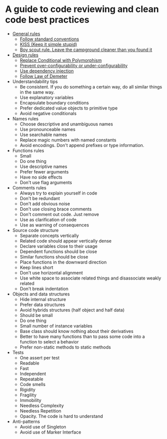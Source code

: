 # A guide to code reviewing and clean code best practices

- [General rules](GeneralRules.md)
    - [Follow standard conventions](GeneralRules.md#followStandardConventions)
    - [KISS (Keep it simple stupid)](GeneralRules.md#KISS)
    - [Boy scout rule. Leave the campground cleaner than you found it](GeneralRules.md#boyScoutRule)
- [Design rules](DesignRules.md)
    - [Replace Conditional with Polymorphism](DesignRules.md#replaceConditional)
    - [Prevent over-configurability or under-configurability](DesignRules.md#preventOverUnderConfigurability)
    - [Use dependency injection](DesignRules.md#useDI)
    - [Follow Law of Demeter](DesignRules.md#lawOfDemeter)
- Understandability tips
    - Be consistent. If you do something a certain way, do all similar things in the same way.
    - Use explanatory variables
    - Encapsulate boundary conditions
    - Prefer dedicated value objects to primitive type
    - Avoid negative conditionals
- Names rules
    - Choose descriptive and unambiguous names
    - Use pronounceable names
    - Use searchable names
    - Replace magic numbers with named constants
    - Avoid encodings. Don't append prefixes or type information.
- Functions rules
    - Small
    - Do one thing
    - Use descriptive names
    - Prefer fewer arguments
    - Have no side effects
    - Don't use flag arguments
- Comments rules
    - Always try to explain yourself in code
    - Don't be redundant
    - Don't add obvious noise
    - Don't use closing brace comments
    - Don't comment out code. Just remove
    - Use as clarification of code
    - Use as warning of consequences
- Source code structure
    - Separate concepts vertically
    - Related code should appear vertically dense
    - Declare variables close to their usage
    - Dependent functions should be close
    - Similar functions should be close
    - Place functions in the downward direction
    - Keep lines short
    - Don't use horizontal alignment
    - Use white space to associate related things and disassociate weakly related
    - Don't break indentation
- Objects and data structures
    - Hide internal structure
    - Prefer data structures
    - Avoid hybrids structures (half object and half data)
    - Should be small
    - Do one thing
    - Small number of instance variables
    - Base class should know nothing about their derivatives
    - Better to have many functions than to pass some code into a function to select a behavior
    - Prefer non-static methods to static methods
- Tests
    - One assert per test
    - Readable
    - Fast
    - Independent
    - Repeatable
    - Code smells
    - Rigidity
    - Fragility
    - Immobility
    - Needless Complexity
    - Needless Repetition
    - Opacity. The code is hard to understand
- Anti-patterns
    - Avoid use of Singleton
    - Avoid use of Marker Interface

